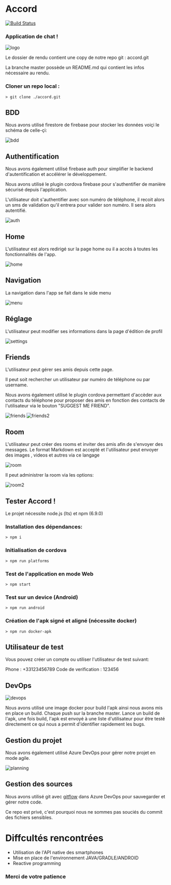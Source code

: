 # Accord

[![Build Status](<https://dev.azure.com/raymsdev/Accord/_apis/build/status/Accord%20(1)?branchName=master>)](https://dev.azure.com/raymsdev/Accord/_build/latest?definitionId=8&branchName=master)

### Application de chat !

![logo](src\assets\icon\banner.png)

Le dossier de rendu contient une copy de notre repo git : accord.git

La branche master possède un README.md qui contient les infos nécessaire au rendu.

### Cloner un repo local :

```shell
> git clone ./accord.git
```

## BDD

Nous avons utilisé firestore de firebase pour stocker les données voiçi le schéma de celle-çi:

![bdd](assets\bdd.PNG)

## Authentification

Nous avons également utilisé firebase auth pour simplifier le backend d'autentification et accélérer le développement.

Nous avons utilisé le plugin cordova firebase pour s'authentifier de manière sécurisé depuis l'application.

L'utilisateur doit s'authentifier avec son numéro de téléphone, il recoit alors un sms de validation qu'il entrera pour valider son numéro. Il sera alors autentifié.

![auth](assets\login.jpg)

## Home

L'utilisateur est alors redirigé sur la page home ou il a accès à toutes les fonctionnalités de l'app.

![home](assets\home.jpg)

## Navigation

La navigation dans l'app se fait dans le side menu

![menu](assets\menu.jpg)

## Réglage

L'utilisateur peut modifier ses informations dans la page d'édition de profil

![settings](assets\user_settings.jpg)

## Friends

L'utilisateur peut gérer ses amis depuis cette page.

Il peut soit rechercher un utilisateur par numéro de téléphone ou par username.

Nous avons également utilisé le plugin cordova permettant d'accèder aux contacts du téléphone pour proposer des amis en fonction des contacts de l'utilisateur via le bouton "SUGGEST ME FRIEND".

![friends](assets\friend.jpg)
![friends2](assets\friend2.jpg)

## Room

L'utilisateur peut créer des rooms et inviter des amis afin de s'envoyer des messages. Le format Markdown est accepté et l'utilisateur peut envoyer des images , videos et autres via ce langage

![room](assets\room.jpg)

Il peut administrer la room via les options:

![room2](assets\room_action.jpg)

## Tester Accord !

Le projet nécessite node.js (lts) et npm (6.9.0)

### Installation des dépendances:

```shell
> npm i
```

### Initialisation de cordova

```shell
> npm run platforms
```

### Test de l'application en mode Web

```shell
> npm start
```

### Test sur un device (Android)

```shell
> npm run android
```

### Création de l'apk signé et aligné (nécessite docker)

```shell
> npm run docker-apk
```

## Utilisateur de test

Vous pouvez créer un compte ou utiliser l'utilisateur de test suivant:

Phone : +33123456789
Code de verification : 123456

## DevOps

![devops](assets\azure.jpg)

Nous avons utilisé une image docker pour build l'apk ainsi nous avons mis en place un build. Chaque push sur la branche master. Lance un build de l'apk, une fois build, l'apk est envoyé à une liste d'utilisateur pour être testé directement ce qui nous a permit d'identifier rapidement les bugs.

## Gestion du projet

Nous avons également utilisé Azure DevOps pour gérer notre projet en mode agile.

![planning](assets\planning.png)

## Gestion des sources

Nous avons utilisé git avec [gitflow](http://danielkummer.github.io/git-flow-cheatsheet/index.fr_FR.html) dans Azure DevOps pour sauvegarder et gérer notre code.

Ce repo est privé, c'est pourquoi nous ne sommes pas souciés du commit des fichiers sensibles.

# Diffcultés rencontrées

- Utilisation de l'API native des smartphones
- Mise en place de l'environnement JAVA/GRADLE/ANDROID
- Reactive programming

### Merci de votre patience
